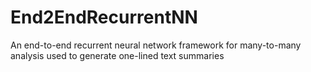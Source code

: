 # End2EndRecurrentNN
An end-to-end recurrent neural network framework for many-to-many analysis used to generate one-lined text summaries
